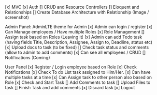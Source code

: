 [x] MVC
[x] Auth
[] CRUD and Resource Controllers
[] Eloquent and Relationships
[] Create Database Architecture with Relationship (Image / screenshot)

Admin Panel:
AdminLTE theme for Admin
[x] Admin can login / register
[x] Can Manage employees / Have multiple Roles
[x] Role Management
[] Assign task based on Roles (Leaving it)
[x] Admin can add Todo task (having fields Title, Description, Assignee, Assign to, Deadline, status etc)
[x] Upload docs to task (to be fixed)
[] Check task status and comments (allow to admin to add comments)
[x] Can see all employees / CRUD
[] Notifications (Coming)

User Panel
[x] Register / Login employee based on Role
[x] Check Notifications
[x] Check To do List task assigned to Him/Her.
[x] Can have multiple tasks at a time
[x] Can Assign task to other person also based on Role
[x] Check and Start Task
[] Add Comments to task
[] Upload Files to task
[] Finish Task and add comments
[x] Discard task
[x] Logout
